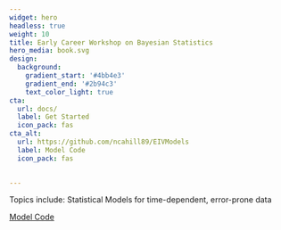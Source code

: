 ```yaml
---
widget: hero
headless: true
weight: 10
title: Early Career Workshop on Bayesian Statistics
hero_media: book.svg
design:
  background:
    gradient_start: '#4bb4e3'
    gradient_end: '#2b94c3'
    text_color_light: true
cta:
  url: docs/
  label: Get Started
  icon_pack: fas
cta_alt:
  url: https://github.com/ncahill89/EIVModels
  label: Model Code
  icon_pack: fas

  
---
```


Topics include: Statistical Models for time-dependent, error-prone data

<a class="github-button" href="https://github.com/ncahill89/EIVModels" data-icon="octicon-star" data-size="large" data-show-count="true" aria-label="Model Code">Model Code</a><script async defer src="https://buttons.github.io/buttons.js"></script>

